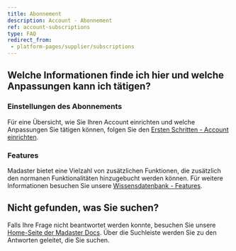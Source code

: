 ```yaml
---
title: Abonnement
description: Account - Abonnement
ref: account-subscriptions
type: FAQ
redirect_from:
 - platform-pages/supplier/subscriptions
---
```

## Welche Informationen finde ich hier und welche Anpassungen kann ich tätigen?

### Einstellungen des Abonnements
Für eine Übersicht, wie Sie Ihren Account einrichten und welche Anpassungen Sie tätigen können, folgen Sie den <a href="/ch/de/get-started/set-up-your-account" target="_blank">Ersten Schritten - Account einrichten</a>.

### Features
Madaster bietet eine Vielzahl von zusätzlichen Funktionen, die zusätzlich den normanen Funktionalitäten hinzugebucht werden können.
Für weitere Informationen besuchen Sie unsere <a href="/ch/de/get-started/set-up-your-account#benutzer-einladen-und-organisieren" target="_blank">Wissensdatenbank - Features</a>.

## Nicht gefunden, was Sie suchen?
Falls Ihre Frage nicht beantwortet werden konnte, besuchen Sie unsere <a href="/ch/de/" target="_blank">Home-Seite der Madaster Docs</a>. Über die Suchleiste werden Sie zu den Antworten geleitet, die Sie suchen. 